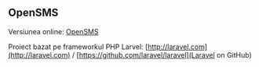 ## OpenSMS

Versiunea online: [OpenSMS](http://opensms.ro "OpenSMS - SMS Gratis")

Proiect bazat pe frameworkul PHP Larvel: [http://laravel.com](http://laravel.com) / [https://github.com/laravel/laravel](Laravel on GitHub)